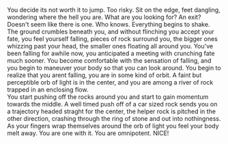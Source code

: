 You decide its not worth it to jump.  Too risky.  Sit on the edge,
feet dangling, wondering where the hell you are.  What are 
you looking for?  An exit?  Doesn't seem like there is one. 
Who knows.  Everything begins to shake.  The ground crumbles
beneath you, and without flinching you accept your fate, 
you feel yourself falling, pieces of rock surround you, 
the bigger ones whizzing past your head, the smaller ones 
floating all around you.  You've been falling for awhile
now, you anticipated a meeting with crunching fate much 
sooner.  You become comfortable with the sensation of 
falling, and you begin to maneuver your body so that you
can look around.  You begin to realize that you arent 
falling, you are in some kind of orbit.  A faint but 
perceptible orb of light is in the center, and you are
among a river of rock trapped in an enclosing flow.  
You start pushing off the rocks around you and start 
to gain momentum towards the middle.  A well timed 
push off of a car sized rock sends you on a trajectory 
headed straght for the center, the helper rock is 
pitched in the other direction, crashing through 
the ring of stone and out into nothingness.  As 
your fingers wrap themselves around the orb of 
light you feel your body melt away. You are one 
with it.  You are omnipotent.  NICE!
